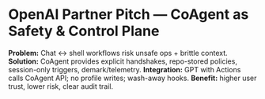 # OpenAI Partner Pitch — CoAgent as Safety & Control Plane
**Problem:** Chat ↔ shell workflows risk unsafe ops + brittle context.
**Solution:** CoAgent provides explicit handshakes, repo-stored policies, session-only triggers, demark/telemetry.
**Integration:** GPT with Actions calls CoAgent API; no profile writes; wash-away hooks.
**Benefit:** higher user trust, lower risk, clear audit trail.

